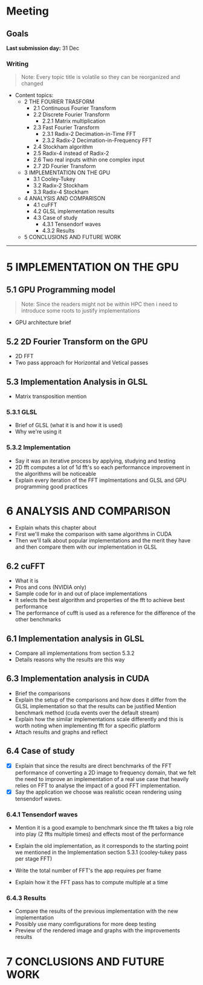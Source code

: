 # Meeting

<!-- 
--------------[DUVIDAS ATE ENTREGA]--------------
- Eu vou ir melhorando coisas ate entrega, mas alguma coisa em especifico que me devia focar que seja mais importante?
- Qual a melhor hora para submeter? pergunto por causa 




--------------[PRECISA EXCLARECIMENTO]--------------
- Euler formula, é so usado para a implementação


- Fazer tabelas para resultados e com o ratio
    - Primeiro, selecionar quais sao relevantes de fazer tabelas
    - Consultar o stor sobre essa seleção, e mandar print sobre se encaixam bem ou nao.
- Gráficos que estão lado a lado, junta-los para ter uma noção melhor da diferença (fiz para o case of study)
    - Consultar, porque em algums a escala da jeito para a diferença para o grafico ao lado, mas noutros casos nota-se se é constante/linear
- Dizer para nao apagar o exemplo no Estado de arte, porque dá jeito para mostrar a simetria que se segue no 2 real por 1 complex (Not sure about this)
- Explain the pack and unpack process of the mixed double FFT for the price of 1 (added formulas for packing and unpacking)
    - O unpack acho que nao funciona, as frequencias nao sao simetricas, so o pack é que funciona
    - https://developer.apple.com/documentation/accelerate/data_packing_for_fourier_transforms
- I said that the ocean waves FFTs produce two real values for a complex, so 4*2 2D FFTs
----------------------[TODO]----------------------
- Referencias antigas
    - added > bengtsson2020development
    - old > stuart2011efficient, 
    - referencias de FFT
    - "s, especially for specific hardware (Mermer et al. (2003))."
    - Radix-4 referencias recentes
    - Referencia de cuFFT ser mais rapida mais recente, e varias
- Listing 4.9 dragonfly, reuse code e tal (opcional)
- acronimos no inicio a full e depois so os short
- Update radix-4 code implementation to have the final stage radix2
- Falar na implementação em GLSL da for each loop feature e de como funciona
    - So variaveis constexpr
    - Citar alguma referencia a falar sobre isto
    - Restrições de usar este for loop
--------------[DONE]--------------
- Passar 2D FFT para Fast Fourier Transform
- Merge chapter 2 e 3
- Reais para complexa na parte de computing the FFT
- Nao refenrecias as imagens "The results of the cuFFT out-of-place benchmarks can be found in Figure 13 and ??"
- Detalhar results e lua scripting e CPU time em que consiste
    - Dizer que é motor generico
- Figura 12 está mal apagar ou corrigir
- Remover multiple butterflies
- Figura 13 legenda ou texto indicar que sao as unique pass approaches
- Remover o "é linear"
- Corrigir " despite sizes above 1024, it is"
- Mudar tabela 2 para ter os resultados individuais e com dupla
- Nao recomendar fortementemente o radix-4
    - Remover radix-2 "is simpler"
-->

<!-- Questions -->
<!--
------------[Updated]------------
- "compensating for the 70\% kernel size increase" Como/onde devo informar as condições com que avaliamos isto? avaliei com um shader compiler para SPIR-V
-----------------------------------
- CONFIRMAR: Delete example in the state of art?
- É 'Case of study' ou 'Case study'?
- Exclarecimento de comentários ainda nao resolvidos:
    - "O detalhe que puseste na transformação discreta é necessário aqui. Da forma como isto está escrito tem muitos passos em que é preciso "trust me bro" :-)"
    - "Ainda falta um passo, a fugira 3 tal como está se obtém directamente da figura 2" 
        - Duvidas sobre se é a figura 3 e 2 do link ou da tese, e tentar justificar o porque de ter deixado assim
- Perguntar ao professor se é plausivel a justificação da data access locality do stockham
- (MULTIPLE FFTs USING VEC4 AND SIMD OPERATORS) Should I put the code in appendix? not that relevant in my oppinion not an implementation, more like an adaptation for the use case.
- "Não é o mesmo algoritmo mas com outro radix?" da mesma forma que Cooley-Tukey é o mesmo algoritmo que Stockham radix-2.
- "Um ponto importante é a possibilidade de realizar duas transformações de inputs reais com o mesmo número de operações que uma transformação complexa." 
-->

<!-- Notes -->
<!--
- "is presented in" instead of "such as"




Todo[Content]:
- [ ] 5. Justificar a derivação da fórmula de DIT em 2.3.1 e igualmente fazer um equivalente para 2.3.2
- Duvida: É suposto apagar o exemplo?

- [ ] Adicionar notas sobre as inversas no estado de arte e capitulo 4
- [ ] Prove that the difference inverse vs forward times are negligible and that's there's no need to include the inverse

- [ ] Corrigir informaçao sobre que o warp size deve ser por volta de 32
- [ ] (Optional) Include benchmark table in the apendix

Todo[Fixes]:
- For every chapter and section, write a brief description of what it contains with references for the parts
- Label every chapter, section, subsections and figures and all that
- Lists items end with ';' and last item with '.'

- [ ] "listings" on the first page of the pre-dissertation stuff
-->

<!-- Temporary -->
<!--

-->

## Goals

**Last submission day:** 31 Dec


### Writing


<!--
x - Done
i - incomplete, because needs something from the final pratical phase
-->

> Note: Every topic title is volatile so they can be reorganized and changed

- Content topics:
    - 2 THE FOURIER TRASFORM
        - 2.1 Continuous Fourier Transform
        - 2.2 Discrete Fourier Transform
            - 2.2.1 Matrix multiplication 
        - 2.3 Fast Fourier Transform
            - 2.3.1 Radix-2 Decimation-in-Time FFT 
            - 2.3.2 Radix-2 Decimation-in-Frequency FFT
        - 2.4 Stockham algorithm
        - 2.5 Radix-4 instead of Radix-2
        - 2.6 Two real inputs within one complex input 
        - 2.7 2D Fourier Transform
    - 3 IMPLEMENTATION ON THE GPU 
        - 3.1 Cooley-Tukey
        - 3.2 Radix-2 Stockham
        - 3.3 Radix-4 Stockham
    - 4 ANALYSIS AND COMPARISON
        - 4.1 cuFFT
        - 4.2 GLSL implementation results
        - 4.3 Case of study
            - 4.3.1 Tensendorf waves
            - 4.3.2 Results
    - 5 CONCLUSIONS AND FUTURE WORK

___
<!--
# 4 COMPUTATION OF THE FOURIER TRANSFORM
## 4.1 Improving the Cooley-Tukey algorithm
### 4.1.1 Natural order Cooley-Tukey
### 4.1.2 Stockham algorithm
### 4.1.3 Radix-4 instead of Radix-2
- Brief introduction to multiple factorizations
- Theres pros and cons to higher radix factorizations
- Mention there can be mix-radix implementations and that radix4 can be combined with radix2 easily to allow
to compute the same sizes
- Explain with dragonfly the main difference between stockham radix-2 and 4
- 
-->

# 5 IMPLEMENTATION ON THE GPU <!-- (or) GLSL, both titles apply -->
<!-- FIXME: Maybe change this title to GPU architecture -->
<!-- Programming model information will be mentioned in the implementation details in GLSL -->
## 5.1 GPU Programming model 
> Note: Since the readers might not be within HPC then i
need to introduce some roots to justify implementations

- GPU architecture brief
<!-- - GPU programming model brief -->

## 5.2 2D Fourier Transform on the GPU
- 2D FFT
- Two pass approach for Horizontal and Vetical passes
<!-- - Memory layout -->

## 5.3 Implementation Analysis in GLSL
- Matrix transposition mention

### 5.3.1 GLSL

- Brief of GLSL (what it is and how it is used)
- Why we're using it

### 5.3.2 Implementation

- Say it was an iterative process by applying, studying and testing
- 2D fft computes a lot of 1d fft's so each performancce improvement in the algorithms will be noticeable
- Explain every iteration of the FFT implmentations and GLSL and GPU programming good practices

<!--
#### Cooley-Tukey
- most naive implementation
- Mention to use GLSL bitreverse instead of manual
- pass per stage
    - The way it is dispatched and why it is made that way
- Updating to all stages in a single pass
    - One problem of this is the synchronization between threads

#### Radix-2 Stockam
- Why there are benefits on using stockham on the GPU
    - No bit reversal step

#### Radix-4 Stockam
- How the size of the kernel is affected by this and the performance acquired
- How there are less synchronization
- Why not higher radices? Cons of size constraints and portability to more GPUs
- Performance of higher radices depends on the hardware



-->

<!--
Say:
- In this thesis we provide a set of experiments that effectively study key components in the implementation of FFT's that
matter and impact the performance
-->


<!-- #### Setup
- Implementation setup
    - Using Nau3D engine with 2 passes and 2 pingpong image buffers
- What application it was tested
    - The input image was sampled as a texture
    - 2D simple Forward FFt and Inverse FFT display mipmapped -->

# 6 ANALYSIS AND COMPARISON
- Explain whats this chapter about
- First we'll make the comparison with same algorithms in CUDA
- Then we'll talk about popular implementations and the merit they have and then compare them with our implementation in GLSL

## 6.2 cuFFT
- What it is
- Pros and cons (NVIDIA only)
- Sample code for in and out of place implementations
- It selects the best algorithm and properties of the fft to achieve best performance
- The performance of cufft is used as a reference for the difference of the other benchmarks

## 6.1 Implementation analysis in GLSL
- Compare all implementations from section 5.3.2
- Details reasons why the results are this way 

## 6.3 Implementation analysis in CUDA
- Brief the comparisons
- Explain the setup of the comparisons and how does it differ from the GLSL implementation so that the results can be justified
Mention benchmark method (cuda events over the default stream)
- Explain how the similar implementations scale differently and this is worth noting when implementing fft for a specific platform
- Attach results and graphs and reflect

## 6.4 Case of study
- [x] Explain that since the results are direct benchmarks of the FFT performance of converting a 2D image to frequency domain, that we felt the need to improve an implementation of a real use case that heavily relies on FFT to analyse the impact of a good FFT implementation.
- [x] Say the application we choose was realistic ocean rendering using tensendorf waves.

### 6.4.1 Tensendorf waves
- Mention it is a good example to benchmark since the fft takes a big role into play (2 ffts multiple times) and effects most of the performance

- Explain the old implementation, as it corresponds to the starting point we mentioned in the Implementation section 5.3.1 (cooley-tukey pass per stage FFT)
- Write the total number of FFT's the app requires per frame
- Explain how it the FFT pass has to compute multiple at a time

### 6.4.3 Results
- Compare the results of the previous implementation with the new implementation
- Possibly use many comfigurations for more deep testing
- Preview of the rendered image and graphs with the improvements results

<!--
## 6.1 Popular implementations
- Talk about popular implementations
- FFTW but since we care about GPU oriented approaches we use as reference cuFFT

### 6.1.1 cuFFT
- What it is
- Pros and cons (NVIDIA only)
- Sample code for in and out of place implementations

### 6.1.2 Environment overhead

## 6.2 Comparison with CUDA implementation
- Brief the comparisons

### 6.2.1 CUDA Setup
Explain the setup of the comparisons and how does it differ from the GLSL implementation so that the results can be justified
Mention benchmark method (cuda events over the default stream)

### 6.2.2 Results
- attach all results and graphs
-->

# 7 CONCLUSIONS AND FUTURE WORK